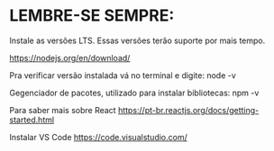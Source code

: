 # LEMBRE-SE SEMPRE:
Instale as versões LTS. Essas versões terão suporte por mais tempo.

https://nodejs.org/en/download/

Pra verificar versão instalada vá no terminal e digite:
node -v

Gegenciador de pacotes, utilizado para instalar bibliotecas:
npm -v

Para saber mais sobre React
https://pt-br.reactjs.org/docs/getting-started.html

Instalar VS Code
https://code.visualstudio.com/

